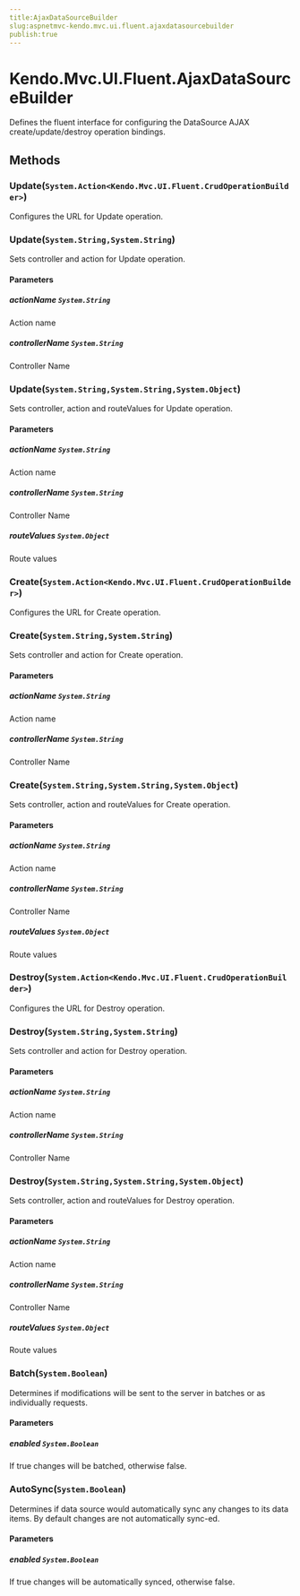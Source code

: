 ```yaml
---
title:AjaxDataSourceBuilder
slug:aspnetmvc-kendo.mvc.ui.fluent.ajaxdatasourcebuilder
publish:true
---
```


# Kendo.Mvc.UI.Fluent.AjaxDataSourceBuilder
Defines the fluent interface for configuring the DataSource AJAX create/update/destroy operation bindings.



## Methods

### Update(`System.Action<Kendo.Mvc.UI.Fluent.CrudOperationBuilder>`)
Configures the URL for Update operation.





### Update(`System.String,System.String`)
Sets controller and action for Update operation.



#### Parameters

##### actionName `System.String`
Action name

##### controllerName `System.String`
Controller Name




### Update(`System.String,System.String,System.Object`)
Sets controller, action and routeValues for Update operation.



#### Parameters

##### actionName `System.String`
Action name

##### controllerName `System.String`
Controller Name

##### routeValues `System.Object`
Route values




### Create(`System.Action<Kendo.Mvc.UI.Fluent.CrudOperationBuilder>`)
Configures the URL for Create operation.





### Create(`System.String,System.String`)
Sets controller and action for Create operation.



#### Parameters

##### actionName `System.String`
Action name

##### controllerName `System.String`
Controller Name




### Create(`System.String,System.String,System.Object`)
Sets controller, action and routeValues for Create operation.



#### Parameters

##### actionName `System.String`
Action name

##### controllerName `System.String`
Controller Name

##### routeValues `System.Object`
Route values




### Destroy(`System.Action<Kendo.Mvc.UI.Fluent.CrudOperationBuilder>`)
Configures the URL for Destroy operation.





### Destroy(`System.String,System.String`)
Sets controller and action for Destroy operation.



#### Parameters

##### actionName `System.String`
Action name

##### controllerName `System.String`
Controller Name




### Destroy(`System.String,System.String,System.Object`)
Sets controller, action and routeValues for Destroy operation.



#### Parameters

##### actionName `System.String`
Action name

##### controllerName `System.String`
Controller Name

##### routeValues `System.Object`
Route values




### Batch(`System.Boolean`)
Determines if modifications will be sent to the server in batches or as individually requests.



#### Parameters

##### enabled `System.Boolean`
If true changes will be batched, otherwise false.




### AutoSync(`System.Boolean`)
Determines if data source would automatically sync any changes to its data items. By default changes are not automatically sync-ed.



#### Parameters

##### enabled `System.Boolean`
If true changes will be automatically synced, otherwise false.






